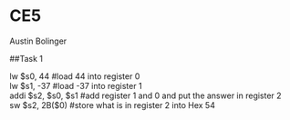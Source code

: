 CE5
===
Austin Bolinger

##Task 1

<div class="center" style="width: auto; margin-left: auto; margin-right: auto;">lw	  $s0, 44        #load 44 into register 0
</div> 

<div class="center" style="width: auto; margin-left: auto; margin-right: auto;">lw	  $s1, -37        #load -37 into register 1
</div> 

<div class="center" style="width: auto; margin-left: auto; margin-right: auto;">addi 	$s2, $s0, $s1   #add register 1 and 0 and put the answer in register 2</div> 

<div class="center" style="width: auto; margin-left: auto; margin-right: auto;">sw	  $s2, 2B($0)     #store what is in register 2 into Hex 54</div> 
